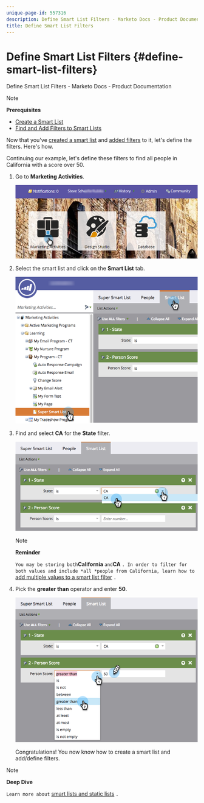 ```yaml
---
unique-page-id: 557316
description: Define Smart List Filters - Marketo Docs - Product Documentation
title: Define Smart List Filters
---
```


# Define Smart List Filters {#define-smart-list-filters}

Define Smart List Filters - Marketo Docs - Product Documentation

>[!NOTE]
>
>**Prerequisites**
>
>* [Create a Smart List](create-a-smart-list.md)
>* [Find and Add Filters to Smart Lists](find-and-add-filters-to-a-smart-list.md)
>

Now that you've [created a smart list](create-a-smart-list.md) and [added filters](find-and-add-filters-to-a-smart-list.md) to it, let's define the filters. Here's how.

Continuing our example, let's define these filters to find all people in California with a score over 50.

1. Go to **Marketing Activities**.

   ![](assets/login-marketing-activities-1.png)

1. Select the smart list and click on the **Smart List** tab.

   ![](assets/smarlist-choosefilters.png)

1. Find and select **CA** for the **State** filter.

   ![](assets/smartlistdefinefilters.png)

   >[!NOTE]
   >
   >**Reminder**
   >
   >
   >`You may be storing both`**California** `and`**CA** `. In order to filter for both values and include *all *people from California, learn how to` [add multiple values to a smart list filter](../../../../../welcome-to-marketo-docs/product-docs/core-marketo-concepts/smart-lists-and-static-lists/using-smart-lists/add-multiple-values-to-a-smart-list-filter.md) `.`

1. Pick the **greater than** operator and enter **50**.

   ![](assets/smartlistfilter-personscore.png)

   Congratulations! You now know how to create a smart list and add/define filters.

>[!NOTE]
>
>**Deep Dive**
>
>`Learn more about` [smart lists and static lists](../../../../../welcome-to-marketo-docs/product-docs/core-marketo-concepts/smart-lists-and-static-lists.md) `.`

